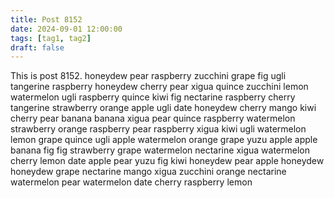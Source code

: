 ```yaml
---
title: Post 8152
date: 2024-09-01 12:00:00
tags: [tag1, tag2]
draft: false
---
```

This is post 8152.
honeydew
pear
raspberry
zucchini
grape
fig
ugli
tangerine
raspberry
honeydew
cherry
pear
xigua
quince
zucchini
lemon
watermelon
ugli
raspberry
quince
kiwi
fig
nectarine
raspberry
cherry
tangerine
strawberry
orange
apple
ugli
date
honeydew
cherry
mango
kiwi
cherry
pear
banana
banana
xigua
pear
quince
raspberry
watermelon
strawberry
orange
raspberry
pear
raspberry
xigua
kiwi
ugli
watermelon
lemon
grape
quince
ugli
apple
watermelon
orange
grape
yuzu
apple
apple
banana
fig
fig
strawberry
grape
watermelon
nectarine
xigua
watermelon
cherry
lemon
date
apple
pear
yuzu
fig
kiwi
honeydew
pear
apple
honeydew
honeydew
grape
nectarine
mango
xigua
zucchini
orange
nectarine
watermelon
pear
watermelon
date
cherry
raspberry
lemon

